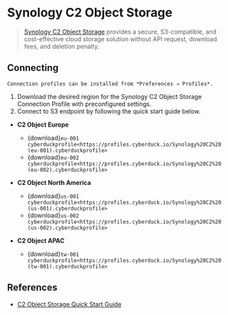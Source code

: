 Synology C2 Object Storage
====

> [Synology C2 Object Storage](https://c2.synology.com/en-global/object-storage/overview) provides a secure, S3-compatible, and cost-effective cloud storage solution without API request, download fees, and deletion penalty.

## Connecting

```{note}
Connection profiles can be installed from *Preferences → Profiles*.
```

1. Download the desired region for the Synology C2 Object Storage Connection Profile with preconfigured settings.
2. Connect to S3 endpoint by following the quick start guide below.

- **C2 Object Europe**
  - {download}`eu-001 cyberduckprofile<https://profiles.cyberduck.io/Synology%20C2%20(eu-001).cyberduckprofile>`
  - {download}`eu-002 cyberduckprofile<https://profiles.cyberduck.io/Synology%20C2%20(eu-002).cyberduckprofile>`

- **C2 Object North America** 
  - {download}`us-001 cyberduckprofile<https://profiles.cyberduck.io/Synology%20C2%20(us-001).cyberduckprofile>`
  - {download}`us-002 cyberduckprofile<https://profiles.cyberduck.io/Synology%20C2%20(us-002).cyberduckprofile>`
   

- **C2 Object APAC**
  - {download}`tw-001 cyberduckprofile<https://profiles.cyberduck.io/Synology%20C2%20(tw-001).cyberduckprofile>` 

## References

- [C2 Object Storage Quick Start Guide](https://kb.synology.com/en-global/C2/tutorial/Quick_Start_C2_Object_Storage)

